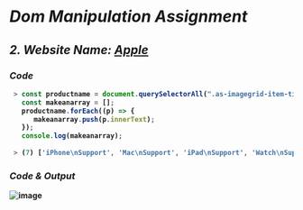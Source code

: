 # _Dom Manipulation Assignment_

## _2. Website Name: [Apple](https://support.apple.com/en-in)_

### _Code_
<b>
  
```javascript
 > const productname = document.querySelectorAll(".as-imagegrid-item-title");
   const makeanarray = [];
   productname.forEach((p) => {
      makeanarray.push(p.innerText);
   });
   console.log(makeanarray);
  
 > (7) ['iPhone\nSupport', 'Mac\nSupport', 'iPad\nSupport', 'Watch\nSupport', 'AirPods\nSupport', 'Music\nSupport', 'TV\nSupport']
```
 

### _Code & Output_
![image](https://user-images.githubusercontent.com/91872149/190885476-872b0ed8-e2c6-496c-b388-8842b31835f9.png)


  
  
</b>
